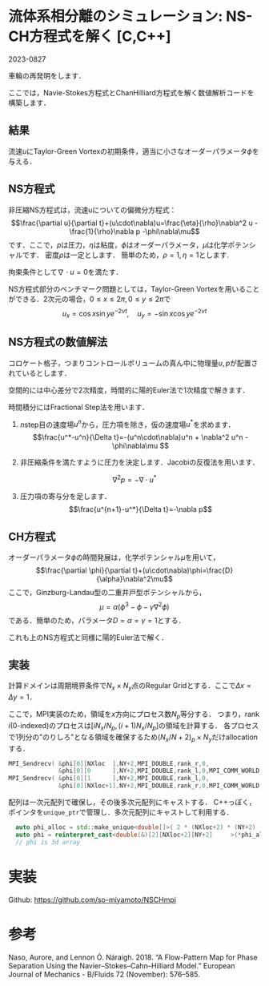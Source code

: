 
# 流体系相分離のシミュレーション: NS-CH方程式を解く [C,C++]
2023-0827

車輪の再発明をします．

ここでは，Navie-Stokes方程式とChanHilliard方程式を解く数値解析コードを構築します．

## 結果

流速$u$にTaylor-Green Vortexの初期条件，適当に小さなオーダーパラメータ$\phi$を与える．



## NS方程式

非圧縮NS方程式は，流速uについての偏微分方程式：
$$\frac{\partial u}{\partial t}+(u\cdot\nabla)u=\frac{\eta}{\rho}\nabla^2 u - \frac{1}{\rho}\nabla p -\phi\nabla\mu$$
です．ここで，$p$は圧力，$\eta$は粘度，$\phi$はオーダーパラメータ，$\mu$は化学ポテンシャルです．
密度$\rho$は一定とします．
簡単のため，$\rho=1,\eta=1$とします.

拘束条件として$\nabla\cdot u=0$を満たす．

NS方程式部分のベンチマーク問題としては，Taylor-Green Vortexを用いることができる．2次元の場合，$0\leq x\leq 2\pi,0\leq y\leq 2\pi$で
$$u_x=\cos x\sin y e^{-2\nu t},\quad u_y=-\sin x\cos y e^{-2\nu t}$$

## NS方程式の数値解法

コロケート格子，つまりコントロールボリュームの真ん中に物理量$u,p$が配置されているとします．

空間的には中心差分で2次精度，時間的に陽的Euler法で1次精度で解きます．

時間積分にはFractional Step法を用います．

1. $n$step目の速度場$u^n$から，圧力項を除き，仮の速度場$u^*$を求めます．
$$\frac{u^*-u^n}{\Delta t}=-(u^n\cdot\nabla)u^n + \nabla^2 u^n -\phi\nabla\mu $$

2. 非圧縮条件を満たすように圧力を決定します．Jacobiの反復法を用います．

$$\nabla^2 p = - \nabla \cdot u^*$$

3. 圧力項の寄与分を足します．
$$\frac{u^{n+1}-u^*}{\Delta t}=-\nabla p$$

## CH方程式

オーダーパラメータ$\phi$の時間発展は，化学ポテンシャル$\mu$を用いて，
$$\frac{\partial \phi}{\partial t}+(u\cdot\nabla)\phi=\frac{D}{\alpha}\nabla^2\mu$$
ここで，Ginzburg-Landau型の二重井戸型ポテンシャルから，
$$\mu = \alpha(\phi^3-\phi-\gamma\nabla^2\phi)$$
である．簡単のため，パラメータ$D=\alpha=\gamma=1$とする．

これも上のNS方程式と同様に陽的Euler法で解く．

## 実装

計算ドメインは周期境界条件で$N_x\times N_y$点のRegular Gridとする．ここで$\Delta x=\Delta y=1$．

ここで，MPI実装のため，領域を$x$方向にプロセス数$N_p$等分する．
つまり，rank $i$(0-indexed)のプロセスは$[iN_x/N_p,(i+1)N_x/N_p]$の領域を計算する．
各プロセスで1列分の"のりしろ"となる領域を確保するため$(N_x/N+2)_p\times N_y$だけallocationする．
~~~C++
MPI_Sendrecv( &phi[0][NXloc  ],NY+2,MPI_DOUBLE,rank_r,0,
              &phi[0][0      ],NY+2,MPI_DOUBLE,rank_l,0,MPI_COMM_WORLD,MPI_STATUSES_IGNORE);
MPI_Sendrecv( &phi[0][1      ],NY+2,MPI_DOUBLE,rank_l,0,
              &phi[0][NXloc+1],NY+2,MPI_DOUBLE,rank_r,0,MPI_COMM_WORLD,MPI_STATUSES_IGNORE);
~~~


配列は一次元配列で確保し，その後多次元配列にキャストする．
C++っぽく，ポインタを`unique_ptr`で管理し．多次元配列にキャストして利用する．
~~~C++
  auto phi_alloc = std::make_unique<double[]>( 2 * (NXloc+2) * (NY+2)       );
  auto phi = reinterpret_cast<double(&)[2][NXloc+2][NY+2]     >(*phi_alloc.get());
  // phi is 3d array
~~~


# 実装

Github: https://github.com/so-miyamoto/NSCHmpi


# 参考

Naso, Aurore, and Lennon Ó. Náraigh. 2018. “A Flow-Pattern Map for Phase Separation Using the Navier–Stokes–Cahn–Hilliard Model.” European Journal of Mechanics - B/Fluids 72 (November): 576–585.


